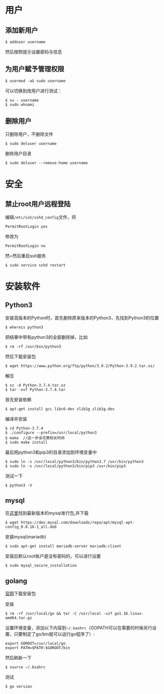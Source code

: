 # 用户

## 添加新用户

```
$ adduser username
```

然后按照提示设置密码与信息

## 为用户赋予管理权限

```
$ usermod -aG sudo username
```

可以切换到改用户进行测试：

```
$ su - username
$ sudo whoami
```

## 删除用户

只删除用户，不删除文件

```
$ sudo deluser username
```

删除用户目录

```
$ sudo deluser --remove-home username
```

# 安全

## 禁止root用户远程登陆

编辑`/etc/ssh/sshd_config`文件，将

```
PermitRootLogin yes
```

修改为

```
PermitRootLogin no
```

然=然后重启ssh服务

```
$ sudo service sshd restart
```

# 安装软件

## Python3

安装高版本的Python时，首先删除原来版本的Python3，先找到Python3的位置

```
$ whereis python3
```

把结果中带有python3的全部删除掉，比如

```
$ rm -rf /usr/bin/python3
```

然后下载安装包

```
$ wget https://www.python.org/ftp/python/3.9.2/Python-3.9.2.tar.xz/
```

解压

```
$ xz -d Python-3.7.4.tar.xz
$ tar -xvf Python-3.7.4.tar
```

首先安装依赖

``` 
$ apt-get install gcc libc6-dev zlib1g zlib1g.dev
```

编译并安装

```
$ cd Python-3.7.4
$ ./configure --prefix=/usr/local/python3
$ make  //这一步会花费较长时间
$ sudo make install
```

最后把python3和pip3的目录添加到环境变量中

```
$ sudo ln -s /usr/local/python3/bin/python3.7 /usr/bin/python3
$ sudo ln -s /usr/local/python3/bin/pip3 /usr/bin/pip3
```

测试一下

```
$ python3 -V
```

## mysql

在[这里](https://dev.mysql.com/downloads/repo/apt/)找到最新版本的mysql发行包,并下载

```
$ wget https://dev.mysql.com/downloads/repo/apt/mysql-apt-config_0.8.16-1_all.deb
```

安装mysql(mariadb)

```
$ sudo apt-get install mariadb-server mariadb-client
```

安装后默认root账户是没有密码的，可以进行设置

```
$ sudo mysql_secure_installation
```

## golang

[官网](https://golang.org/dl/)下载安装包

安装

```
$ rm -rf /usr/local/go && tar -C /usr/local -xzf go1.16.linux-amd64.tar.gz
```

设置环境变量，添加以下内容到`~/.bashrc`（GOPATH可以在需要的时候另行设置，只要制定了go/bin就可以运行go程序了）:

```
export GOROOT=/usr/local/go
export PATH=$PATH:$GOROOT/bin
```

然后刷新一下

```
$ source ~/.bsahrc
```

测试

```
$ go version
```
